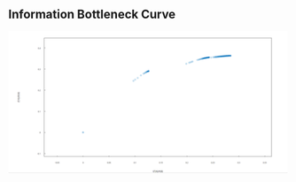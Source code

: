 ## Information Bottleneck Curve

![infobottleneck](https://github.com/80r3d/infobottleneck/blob/master/infobottleneck.png)
